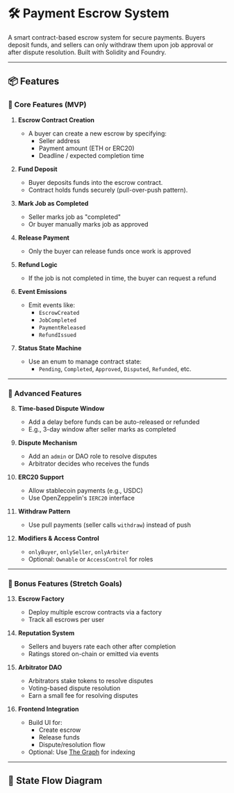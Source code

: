 # 🛠 Payment Escrow System

A smart contract-based escrow system for secure payments. Buyers deposit funds, and sellers can only withdraw them upon job approval or after dispute resolution. Built with Solidity and Foundry.

---

## 📦 Features

### 🔧 Core Features (MVP)

1. **Escrow Contract Creation**

    - A buyer can create a new escrow by specifying:
        - Seller address
        - Payment amount (ETH or ERC20)
        - Deadline / expected completion time

2. **Fund Deposit**

    - Buyer deposits funds into the escrow contract.
    - Contract holds funds securely (pull-over-push pattern).

3. **Mark Job as Completed**

    - Seller marks job as "completed"
    - Or buyer manually marks job as approved

4. **Release Payment**

    - Only the buyer can release funds once work is approved

5. **Refund Logic**

    - If the job is not completed in time, the buyer can request a refund

6. **Event Emissions**

    - Emit events like:
        - `EscrowCreated`
        - `JobCompleted`
        - `PaymentReleased`
        - `RefundIssued`

7. **Status State Machine**
    - Use an enum to manage contract state:
        - `Pending`, `Completed`, `Approved`, `Disputed`, `Refunded`, etc.

---

### 🚀 Advanced Features

8. **Time-based Dispute Window**

    - Add a delay before funds can be auto-released or refunded
    - E.g., 3-day window after seller marks as completed

9. **Dispute Mechanism**

    - Add an `admin` or DAO role to resolve disputes
    - Arbitrator decides who receives the funds

10. **ERC20 Support**

    - Allow stablecoin payments (e.g., USDC)
    - Use OpenZeppelin's `IERC20` interface

11. **Withdraw Pattern**

    - Use pull payments (seller calls `withdraw`) instead of push

12. **Modifiers & Access Control**
    - `onlyBuyer`, `onlySeller`, `onlyArbiter`
    - Optional: `Ownable` or `AccessControl` for roles

---

### 🎁 Bonus Features (Stretch Goals)

13. **Escrow Factory**

    -   Deploy multiple escrow contracts via a factory
    -   Track all escrows per user

14. **Reputation System**

    -   Sellers and buyers rate each other after completion
    -   Ratings stored on-chain or emitted via events

15. **Arbitrator DAO**

    -   Arbitrators stake tokens to resolve disputes
    -   Voting-based dispute resolution
    -   Earn a small fee for resolving disputes

16. **Frontend Integration**
    -   Build UI for:
        -   Create escrow
        -   Release funds
        -   Dispute/resolution flow
    -   Optional: Use [The Graph](https://thegraph.com/) for indexing

---

## 🔁 State Flow Diagram

